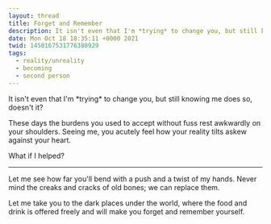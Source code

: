 ```yaml
---
layout: thread
title: Forget and Remember
description: It isn't even that I'm *trying* to change you, but still knowing me does so, ...
date: Mon Oct 18 18:35:11 +0000 2021
twid: 1450167531776380929
tags:
  - reality/unreality
  - becoming
  - second person
---
```

<article class="thread">
<section class="tweet">
<p>It isn't even that I'm *trying* to change you, but still knowing me does so, doesn't it?</p>
<p>These days the burdens you used to accept without fuss rest awkwardly on your shoulders. Seeing me, you acutely feel how your reality tilts askew against your heart.</p>
<p>What if I helped?</p>
</section>
<hr class="tweet_sep">
<section class="tweet">
<p>Let me see how far you'll bend with a push and a twist of my hands. Never mind the creaks and cracks of old bones; we can replace them.</p>
<p>Let me take you to the dark places under the world, where the food and drink is offered freely and will make you forget and remember yourself.</p>
</section>
</article>

